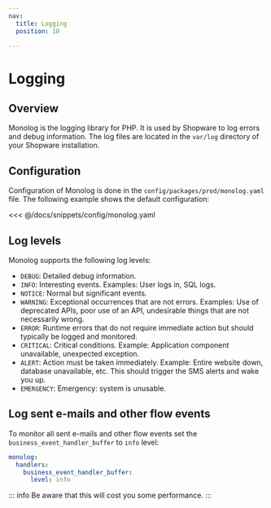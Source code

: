 ```yaml
---
nav:
  title: Logging
  position: 10

---
```


# Logging

## Overview

Monolog is the logging library for PHP. It is used by Shopware to log errors and debug information. The log files are located in the `var/log` directory of your Shopware installation.

## Configuration

Configuration of Monolog is done in the `config/packages/prod/monolog.yaml` file. The following example shows the default configuration:

<<< @/docs/snippets/config/monolog.yaml

## Log levels

Monolog supports the following log levels:

- `DEBUG`: Detailed debug information.
- `INFO`: Interesting events. Examples: User logs in, SQL logs.
- `NOTICE`: Normal but significant events.
- `WARNING`: Exceptional occurrences that are not errors. Examples: Use of deprecated APIs, poor use of an API, undesirable things that are not necessarily wrong.
- `ERROR`: Runtime errors that do not require immediate action but should typically be logged and monitored.
- `CRITICAL`: Critical conditions. Example: Application component unavailable, unexpected exception.
- `ALERT`: Action must be taken immediately. Example: Entire website down, database unavailable, etc. This should trigger the SMS alerts and wake you up.
- `EMERGENCY`: Emergency: system is unusable.

## Log sent e-mails and other flow events

To monitor all sent e-mails and other flow events set the `business_event_handler_buffer` to `info` level:

```yaml
monolog:
  handlers:
    business_event_handler_buffer:
      level: info
```

::: info
Be aware that this will cost you some performance.
:::
